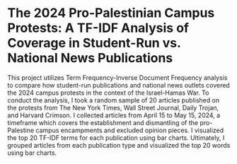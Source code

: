 # The 2024 Pro-Palestinian Campus Protests: A TF-IDF Analysis of Coverage in Student-Run vs. National News Publications
This project utilizes Term Frequency-Inverse Document Frequency analysis to compare how student-run publications and national news outlets covered the 2024 campus protests in the context of the Israel-Hamas War. To conduct the analysis, I took a random sample of 20 articles published on the protests from The New York Times, Wall Street Journal, Daily Trojan, and Harvard Crimson. I collected articles from April 15 to May 15, 2024, a timeframe which covers the establishment and dismantling of the pro-Palestine campus encampments and excluded opinion pieces. I visualized the top 20 TF-IDF terms for each publication using bar charts. Ultimately, I grouped articles from each publication type and visualized the top 20 words using bar charts. 
